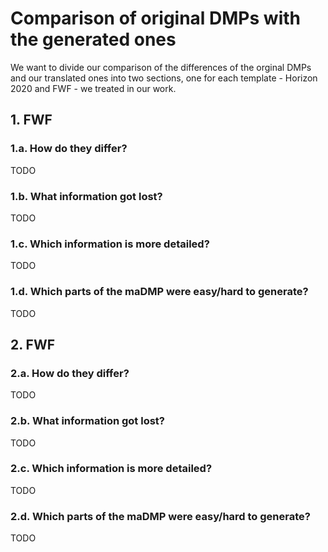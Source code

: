 # Comparison of original DMPs with the generated ones

We want to divide our comparison of the differences of the orginal DMPs and our translated ones into two sections, one for each template - Horizon 2020 and FWF - we treated in our work.

## 1. FWF

### 1.a. How do they differ?
TODO

### 1.b. What information got lost?
TODO

### 1.c. Which information is more detailed?
TODO

### 1.d. Which parts of the maDMP were easy/hard to generate?
TODO


## 2. FWF

### 2.a. How do they differ?
TODO

### 2.b. What information got lost?
TODO

### 2.c. Which information is more detailed?
TODO

### 2.d. Which parts of the maDMP were easy/hard to generate?
TODO
